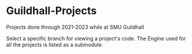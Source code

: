 # Guildhall-Projects
Projects done through 2021-2023 while at SMU Guildhall

Select a specific branch for viewing a project's code. 
The Engine used for all the projects is listed as a submodule.
